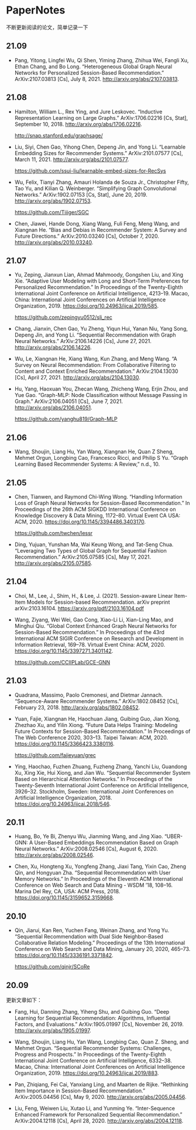 # PaperNotes

不断更新阅读的论文，简单记录一下

## 21.09

- Pang, Yitong, Lingfei Wu, Qi Shen, Yiming Zhang, Zhihua Wei, Fangli Xu, Ethan Chang, and Bo Long. “Heterogeneous Global Graph Neural Networks for Personalized Session-Based Recommendation.” ArXiv:2107.03813 [Cs], July 8, 2021. http://arxiv.org/abs/2107.03813.


## 21.08

- Hamilton, William L., Rex Ying, and Jure Leskovec. “Inductive Representation Learning on Large Graphs.” ArXiv:1706.02216 [Cs, Stat], September 10, 2018. http://arxiv.org/abs/1706.02216.

  http://snap.stanford.edu/graphsage/

- Liu, Siyi, Chen Gao, Yihong Chen, Depeng Jin, and Yong Li. “Learnable Embedding Sizes for Recommender Systems.” ArXiv:2101.07577 [Cs], March 11, 2021. http://arxiv.org/abs/2101.07577.

  https://github.com/ssui-liu/learnable-embed-sizes-for-RecSys

- Wu, Felix, Tianyi Zhang, Amauri Holanda de Souza Jr., Christopher Fifty, Tao Yu, and Kilian Q. Weinberger. “Simplifying Graph Convolutional Networks.” ArXiv:1902.07153 [Cs, Stat], June 20, 2019. http://arxiv.org/abs/1902.07153.

  https://github.com/Tiiiger/SGC

- Chen, Jiawei, Hande Dong, Xiang Wang, Fuli Feng, Meng Wang, and Xiangnan He. “Bias and Debias in Recommender System: A Survey and Future Directions.” ArXiv:2010.03240 [Cs], October 7, 2020. http://arxiv.org/abs/2010.03240.


## 21.07

- Yu, Zeping, Jianxun Lian, Ahmad Mahmoody, Gongshen Liu, and Xing Xie. “Adaptive User Modeling with Long and Short-Term Preferences for Personalized Recommendation.” In Proceedings of the Twenty-Eighth International Joint Conference on Artificial Intelligence, 4213–19. Macao, China: International Joint Conferences on Artificial Intelligence Organization, 2019. https://doi.org/10.24963/ijcai.2019/585.

  https://github.com/zepingyu0512/sli_rec

- Chang, Jianxin, Chen Gao, Yu Zheng, Yiqun Hui, Yanan Niu, Yang Song, Depeng Jin, and Yong Li. “Sequential Recommendation with Graph Neural Networks.” ArXiv:2106.14226 [Cs], June 27, 2021. http://arxiv.org/abs/2106.14226.

- Wu, Le, Xiangnan He, Xiang Wang, Kun Zhang, and Meng Wang. “A Survey on Neural Recommendation: From Collaborative Filtering to Content and Context Enriched Recommendation.” ArXiv:2104.13030 [Cs], April 27, 2021. http://arxiv.org/abs/2104.13030.

- Hu, Yang, Haoxuan You, Zhecan Wang, Zhicheng Wang, Erjin Zhou, and Yue Gao. “Graph-MLP: Node Classification without Message Passing in Graph.” ArXiv:2106.04051 [Cs], June 7, 2021. http://arxiv.org/abs/2106.04051.

  https://github.com/yanghu819/Graph-MLP


## 21.06

- Wang, Shoujin, Liang Hu, Yan Wang, Xiangnan He, Quan Z Sheng, Mehmet Orgun, Longbing Cao, Francesco Ricci, and Philip S Yu. “Graph Learning Based Recommender Systems: A Review,” n.d., 10.


## 21.05

- Chen, Tianwen, and Raymond Chi-Wing Wong. “Handling Information Loss of Graph Neural Networks for Session-Based Recommendation.” In Proceedings of the 26th ACM SIGKDD International Conference on Knowledge Discovery & Data Mining, 1172–80. Virtual Event CA USA: ACM, 2020. https://doi.org/10.1145/3394486.3403170.

  https://github.com/twchen/lessr

- Ding, Yujuan, Yunshan Ma, Wai Keung Wong, and Tat-Seng Chua. “Leveraging Two Types of Global Graph for Sequential Fashion Recommendation.” ArXiv:2105.07585 [Cs], May 17, 2021. http://arxiv.org/abs/2105.07585.


## 21.04

- Choi, M., Lee, J., Shim, H., & Lee, J. (2021). Session-aware Linear Item-Item Models for Session-based Recommendation. arXiv preprint arXiv:2103.16104. https://arxiv.org/pdf/2103.16104.pdf

- Wang, Ziyang, Wei Wei, Gao Cong, Xiao-Li Li, Xian-Ling Mao, and Minghui Qiu. “Global Context Enhanced Graph Neural Networks for Session-Based Recommendation.” In Proceedings of the 43rd International ACM SIGIR Conference on Research and Development in Information Retrieval, 169–78. Virtual Event China: ACM, 2020. https://doi.org/10.1145/3397271.3401142.

  https://github.com/CCIIPLab/GCE-GNN


## 21.03

- Quadrana, Massimo, Paolo Cremonesi, and Dietmar Jannach. “Sequence-Aware Recommender Systems.” ArXiv:1802.08452 [Cs], February 23, 2018. http://arxiv.org/abs/1802.08452.

- Yuan, Fajie, Xiangnan He, Haochuan Jiang, Guibing Guo, Jian Xiong, Zhezhao Xu, and Yilin Xiong. “Future Data Helps Training: Modeling Future Contexts for Session-Based Recommendation.” In Proceedings of The Web Conference 2020, 303–13. Taipei Taiwan: ACM, 2020. https://doi.org/10.1145/3366423.3380116.

  https://github.com/fajieyuan/grec

- Ying, Haochao, Fuzhen Zhuang, Fuzheng Zhang, Yanchi Liu, Guandong Xu, Xing Xie, Hui Xiong, and Jian Wu. “Sequential Recommender System Based on Hierarchical Attention Networks.” In Proceedings of the Twenty-Seventh International Joint Conference on Artificial Intelligence, 3926–32. Stockholm, Sweden: International Joint Conferences on Artificial Intelligence Organization, 2018. https://doi.org/10.24963/ijcai.2018/546.


## 20.11

- Huang, Bo, Ye Bi, Zhenyu Wu, Jianming Wang, and Jing Xiao. “UBER-GNN: A User-Based Embeddings Recommendation Based on Graph Neural Networks.” ArXiv:2008.02546 [Cs], August 6, 2020. http://arxiv.org/abs/2008.02546.

- Chen, Xu, Hongteng Xu, Yongfeng Zhang, Jiaxi Tang, Yixin Cao, Zheng Qin, and Hongyuan Zha. “Sequential Recommendation with User Memory Networks.” In Proceedings of the Eleventh ACM International Conference on Web Search and Data Mining - WSDM ’18, 108–16. Marina Del Rey, CA, USA: ACM Press, 2018. https://doi.org/10.1145/3159652.3159668.


## 20.10

- Qin, Jiarui, Kan Ren, Yuchen Fang, Weinan Zhang, and Yong Yu. “Sequential Recommendation with Dual Side Neighbor-Based Collaborative Relation Modeling.” Proceedings of the 13th International Conference on Web Search and Data Mining, January 20, 2020, 465–73. https://doi.org/10.1145/3336191.3371842.

  https://github.com/qinjr/SCoRe


## 20.09

更新文章如下：

- Fang, Hui, Danning Zhang, Yiheng Shu, and Guibing Guo. “Deep Learning for Sequential Recommendation: Algorithms, Influential Factors, and Evaluations.” ArXiv:1905.01997 [Cs], November 26, 2019. http://arxiv.org/abs/1905.01997.

- Wang, Shoujin, Liang Hu, Yan Wang, Longbing Cao, Quan Z. Sheng, and Mehmet Orgun. “Sequential Recommender Systems: Challenges, Progress and Prospects.” In Proceedings of the Twenty-Eighth International Joint Conference on Artificial Intelligence, 6332–38. Macao, China: International Joint Conferences on Artificial Intelligence Organization, 2019. https://doi.org/10.24963/ijcai.2019/883.

- Pan, Zhiqiang, Fei Cai, Yanxiang Ling, and Maarten de Rijke. “Rethinking Item Importance in Session-Based Recommendation.” ArXiv:2005.04456 [Cs], May 9, 2020. http://arxiv.org/abs/2005.04456.

- Liu, Feng, Weiwen Liu, Xutao Li, and Yunming Ye. “Inter-Sequence Enhanced Framework for Personalized Sequential Recommendation.” ArXiv:2004.12118 [Cs], April 28, 2020. http://arxiv.org/abs/2004.12118.
